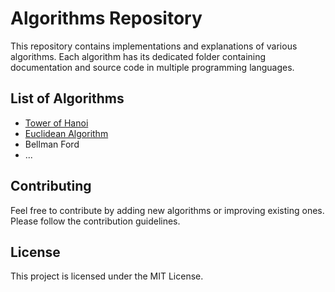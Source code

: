 # Algorithms Repository

This repository contains implementations and explanations of various algorithms. Each algorithm has its dedicated folder containing documentation and source code in multiple programming languages.

## List of Algorithms

- [Tower of Hanoi](https://github.com/Tolulopeelijah/data-structures-and-algorithms-implementation/blob/main/My%20algorithms%20collection/Euclidean%20Algorithm/readme.md)
- [Euclidean Algorithm](https://github.com/Tolulopeelijah/data-structures-and-algorithms-implementation/blob/main/My%20algorithms%20collection/Euclidean%20Algorithm/readme.md)
- Bellman Ford
- ...

## Contributing

Feel free to contribute by adding new algorithms or improving existing ones. Please follow the contribution guidelines.

## License

This project is licensed under the MIT License.
